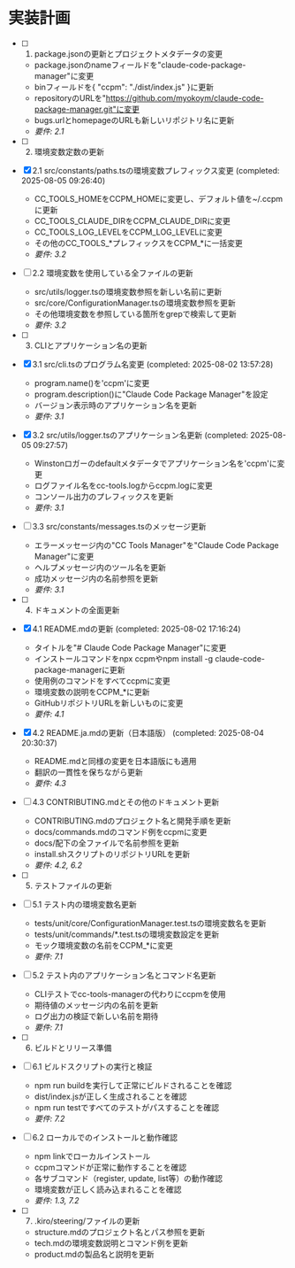 # 実装計画

- [ ] 1. package.jsonの更新とプロジェクトメタデータの変更
  - package.jsonのnameフィールドを"claude-code-package-manager"に変更
  - binフィールドを{ "ccpm": "./dist/index.js" }に更新
  - repositoryのURLを"https://github.com/myokoym/claude-code-package-manager.git"に変更
  - bugs.urlとhomepageのURLも新しいリポジトリ名に更新
  - _要件: 2.1_

- [ ] 2. 環境変数定数の更新
- [x] 2.1 src/constants/paths.tsの環境変数プレフィックス変更 (completed: 2025-08-05 09:26:40)
  - CC_TOOLS_HOMEをCCPM_HOMEに変更し、デフォルト値を~/.ccpmに更新
  - CC_TOOLS_CLAUDE_DIRをCCPM_CLAUDE_DIRに変更
  - CC_TOOLS_LOG_LEVELをCCPM_LOG_LEVELに変更
  - その他のCC_TOOLS_*プレフィックスをCCPM_*に一括変更
  - _要件: 3.2_

- [ ] 2.2 環境変数を使用している全ファイルの更新
  - src/utils/logger.tsの環境変数参照を新しい名前に更新
  - src/core/ConfigurationManager.tsの環境変数参照を更新
  - その他環境変数を参照している箇所をgrepで検索して更新
  - _要件: 3.2_

- [ ] 3. CLIとアプリケーション名の更新
- [x] 3.1 src/cli.tsのプログラム名変更 (completed: 2025-08-02 13:57:28)
  - program.name()を'ccpm'に変更
  - program.description()に"Claude Code Package Manager"を設定
  - バージョン表示時のアプリケーション名を更新
  - _要件: 3.1_

- [x] 3.2 src/utils/logger.tsのアプリケーション名更新 (completed: 2025-08-05 09:27:57)
  - Winstonロガーのdefaultメタデータでアプリケーション名を'ccpm'に変更
  - ログファイル名をcc-tools.logからccpm.logに変更
  - コンソール出力のプレフィックスを更新
  - _要件: 3.1_

- [ ] 3.3 src/constants/messages.tsのメッセージ更新
  - エラーメッセージ内の"CC Tools Manager"を"Claude Code Package Manager"に変更
  - ヘルプメッセージ内のツール名を更新
  - 成功メッセージ内の名前参照を更新
  - _要件: 3.1_

- [ ] 4. ドキュメントの全面更新
- [x] 4.1 README.mdの更新 (completed: 2025-08-02 17:16:24)
  - タイトルを"# Claude Code Package Manager"に変更
  - インストールコマンドをnpx ccpmやnpm install -g claude-code-package-managerに更新
  - 使用例のコマンドをすべてccpmに変更
  - 環境変数の説明をCCPM_*に更新
  - GitHubリポジトリURLを新しいものに変更
  - _要件: 4.1_

- [x] 4.2 README.ja.mdの更新（日本語版） (completed: 2025-08-04 20:30:37)
  - README.mdと同様の変更を日本語版にも適用
  - 翻訳の一貫性を保ちながら更新
  - _要件: 4.3_

- [ ] 4.3 CONTRIBUTING.mdとその他のドキュメント更新
  - CONTRIBUTING.mdのプロジェクト名と開発手順を更新
  - docs/commands.mdのコマンド例をccpmに変更
  - docs/配下の全ファイルで名前参照を更新
  - install.shスクリプトのリポジトリURLを更新
  - _要件: 4.2, 6.2_

- [ ] 5. テストファイルの更新
- [ ] 5.1 テスト内の環境変数名更新
  - tests/unit/core/ConfigurationManager.test.tsの環境変数名を更新
  - tests/unit/commands/*.test.tsの環境変数設定を更新
  - モック環境変数の名前をCCPM_*に変更
  - _要件: 7.1_

- [ ] 5.2 テスト内のアプリケーション名とコマンド名更新
  - CLIテストでcc-tools-managerの代わりにccpmを使用
  - 期待値のメッセージ内の名前を更新
  - ログ出力の検証で新しい名前を期待
  - _要件: 7.1_

- [ ] 6. ビルドとリリース準備
- [ ] 6.1 ビルドスクリプトの実行と検証
  - npm run buildを実行して正常にビルドされることを確認
  - dist/index.jsが正しく生成されることを確認
  - npm run testですべてのテストがパスすることを確認
  - _要件: 7.2_

- [ ] 6.2 ローカルでのインストールと動作確認
  - npm linkでローカルインストール
  - ccpmコマンドが正常に動作することを確認
  - 各サブコマンド（register, update, list等）の動作確認
  - 環境変数が正しく読み込まれることを確認
  - _要件: 1.3, 7.2_

- [ ] 7. .kiro/steering/ファイルの更新
  - structure.mdのプロジェクト名とパス参照を更新
  - tech.mdの環境変数説明とコマンド例を更新
  - product.mdの製品名と説明を更新
